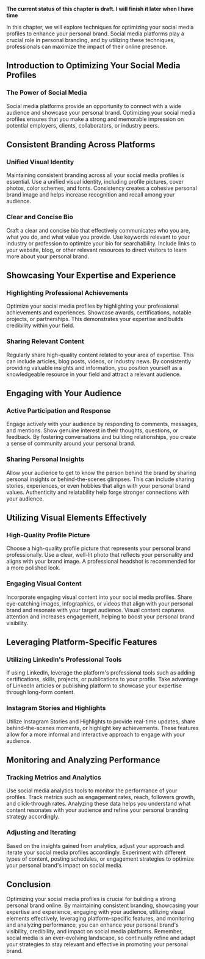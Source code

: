 **The current status of this chapter is draft. I will finish it later when I have time**

In this chapter, we will explore techniques for optimizing your social media profiles to enhance your personal brand. Social media platforms play a crucial role in personal branding, and by utilizing these techniques, professionals can maximize the impact of their online presence.

Introduction to Optimizing Your Social Media Profiles
-----------------------------------------------------

### The Power of Social Media

Social media platforms provide an opportunity to connect with a wide audience and showcase your personal brand. Optimizing your social media profiles ensures that you make a strong and memorable impression on potential employers, clients, collaborators, or industry peers.

Consistent Branding Across Platforms
------------------------------------

### Unified Visual Identity

Maintaining consistent branding across all your social media profiles is essential. Use a unified visual identity, including profile pictures, cover photos, color schemes, and fonts. Consistency creates a cohesive personal brand image and helps increase recognition and recall among your audience.

### Clear and Concise Bio

Craft a clear and concise bio that effectively communicates who you are, what you do, and what value you provide. Use keywords relevant to your industry or profession to optimize your bio for searchability. Include links to your website, blog, or other relevant resources to direct visitors to learn more about your personal brand.

Showcasing Your Expertise and Experience
----------------------------------------

### Highlighting Professional Achievements

Optimize your social media profiles by highlighting your professional achievements and experiences. Showcase awards, certifications, notable projects, or partnerships. This demonstrates your expertise and builds credibility within your field.

### Sharing Relevant Content

Regularly share high-quality content related to your area of expertise. This can include articles, blog posts, videos, or industry news. By consistently providing valuable insights and information, you position yourself as a knowledgeable resource in your field and attract a relevant audience.

Engaging with Your Audience
---------------------------

### Active Participation and Response

Engage actively with your audience by responding to comments, messages, and mentions. Show genuine interest in their thoughts, questions, or feedback. By fostering conversations and building relationships, you create a sense of community around your personal brand.

### Sharing Personal Insights

Allow your audience to get to know the person behind the brand by sharing personal insights or behind-the-scenes glimpses. This can include sharing stories, experiences, or even hobbies that align with your personal brand values. Authenticity and relatability help forge stronger connections with your audience.

Utilizing Visual Elements Effectively
-------------------------------------

### High-Quality Profile Picture

Choose a high-quality profile picture that represents your personal brand professionally. Use a clear, well-lit photo that reflects your personality and aligns with your brand image. A professional headshot is recommended for a more polished look.

### Engaging Visual Content

Incorporate engaging visual content into your social media profiles. Share eye-catching images, infographics, or videos that align with your personal brand and resonate with your target audience. Visual content captures attention and increases engagement, helping to boost your personal brand visibility.

Leveraging Platform-Specific Features
-------------------------------------

### Utilizing LinkedIn's Professional Tools

If using LinkedIn, leverage the platform's professional tools such as adding certifications, skills, projects, or publications to your profile. Take advantage of LinkedIn articles or publishing platform to showcase your expertise through long-form content.

### Instagram Stories and Highlights

Utilize Instagram Stories and Highlights to provide real-time updates, share behind-the-scenes moments, or highlight key achievements. These features allow for a more informal and interactive approach to engage with your audience.

Monitoring and Analyzing Performance
------------------------------------

### Tracking Metrics and Analytics

Use social media analytics tools to monitor the performance of your profiles. Track metrics such as engagement rates, reach, followers growth, and click-through rates. Analyzing these data helps you understand what content resonates with your audience and refine your personal branding strategy accordingly.

### Adjusting and Iterating

Based on the insights gained from analytics, adjust your approach and iterate your social media profiles accordingly. Experiment with different types of content, posting schedules, or engagement strategies to optimize your personal brand's impact on social media.

Conclusion
----------

Optimizing your social media profiles is crucial for building a strong personal brand online. By maintaining consistent branding, showcasing your expertise and experience, engaging with your audience, utilizing visual elements effectively, leveraging platform-specific features, and monitoring and analyzing performance, you can enhance your personal brand's visibility, credibility, and impact on social media platforms. Remember, social media is an ever-evolving landscape, so continually refine and adapt your strategies to stay relevant and effective in promoting your personal brand.
